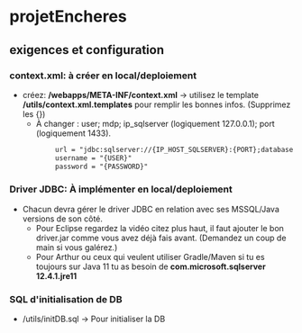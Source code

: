 # projetEncheres
## exigences et configuration
### context.xml: à créer en local/deploiement
- créez: **/webapps/META-INF/context.xml** -> utilisez le template **/utils/context.xml.templates** pour remplir les bonnes infos. (Supprimez les {})
    - À changer : user; mdp; ip_sqlserver (logiquement 127.0.0.1); port (logiquement 1433).
    ```xml
            url = "jdbc:sqlserver://{IP_HOST_SQLSERVER}:{PORT};databaseName=ENCHERES;encrypt=false;"
            username = "{USER}"
            password = "{PASSWORD}"
    ```
### Driver JDBC: À implémenter en local/deploiement
- Chacun devra gérer le driver JDBC en relation avec ses MSSQL/Java versions de son côté.
    - Pour Eclipse regardez la vidéo citez plus haut, il faut ajouter le bon driver.jar comme vous avez déjà fais avant. (Demandez un coup de main si vous galérez.)
    - Pour Arthur ou ceux qui veulent utiliser Gradle/Maven si tu es toujours sur Java 11 tu as besoin de **com.microsoft.sqlserver 12.4.1.jre11**
### SQL d'initialisation de DB
- /utils/initDB.sql -> Pour initialiser la DB
